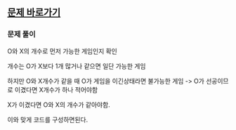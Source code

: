 ## [문제 바로가기](https://school.programmers.co.kr/learn/courses/30/lessons/160585)

### 문제 풀이

O와 X의 개수로 먼저 가능한 게임인지 확인

개수는 O가 X보다 1개 많거나 같으면 일단 가능한 게임

하지만 O와 X개수가 같을 때 O가 게임을 이긴상태라면 불가능한 게임 -> O가 선공이므로 이겼다면 X개수가 하나 적어야함

X가 이겼다면 O와 X의 개수가 같아야함.

이와 맞게 코드를 구성하면된다.
